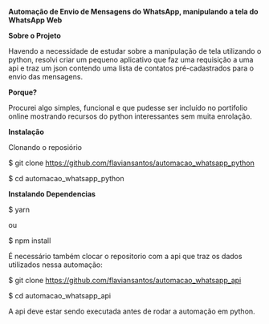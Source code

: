 
<b>Automação de Envio de Mensagens do WhatsApp, manipulando a tela do WhatsApp Web</b>

<b>Sobre o Projeto</b>

Havendo a necessidade de estudar sobre a manipulação de tela utilizando o python, resolvi criar um pequeno aplicativo que faz uma requisição a uma api e traz um json contendo uma lista de contatos pré-cadastrados para o envio das mensagens.

<b>Porque?</b>

Procurei algo simples, funcional e que pudesse ser incluído no portifolio online mostrando recursos do python interessantes sem muita enrolação.

<b>Instalação</b>

Clonando o reposiório

$ git clone https://github.com/flaviansantos/automacao_whatsapp_python

$ cd automacao_whatsapp_python

<b>Instalando Dependencias</b>

$ yarn

ou

$ npm install

É necessário também clocar o repositorio com a api que traz os dados utilizados nessa automação:

$ git clone https://github.com/flaviansantos/automacao_whatsapp_api

$ cd automacao_whatsapp_api

A api deve estar sendo executada antes de rodar a automação em python.
